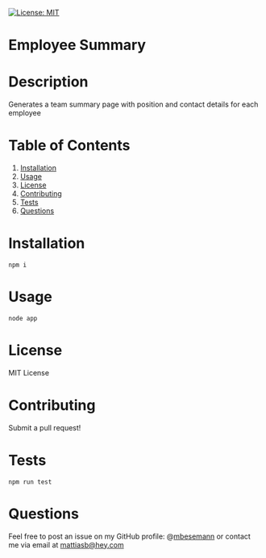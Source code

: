 [![License: MIT](https://img.shields.io/badge/License-MIT-yellow.svg)](https://opensource.org/licenses/MIT)
# Employee Summary
# Description
Generates a team summary page with position and contact details for each employee
# Table of Contents
1. [Installation](#installation)
2. [Usage](#usage)
3. [License](#license)
4. [Contributing](#contributing)
5. [Tests](#tests)
6. [Questions](#questions)
# Installation
`npm i`
# Usage
`node app`
# License
MIT License
# Contributing
Submit a pull request!
# Tests
`npm run test`
# Questions
Feel free to post an issue on my GitHub profile: @[mbesemann](https://github.com/mbesemann)
or contact me via email at mattiasb@hey.com
  